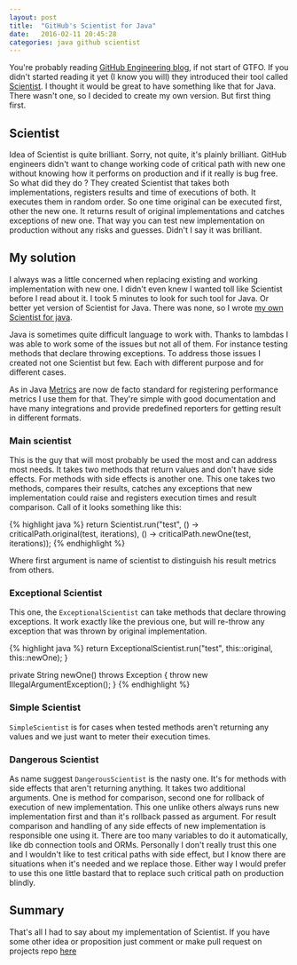 ```yaml
---
layout: post
title:  "GitHub's Scientist for Java"
date:   2016-02-11 20:45:28
categories: java github scientist
---
```


You're probably reading [GitHub Engineering blog][blog], if not start of GTFO. If you didn't started reading it yet (I know you will) they introduced their tool called [Scientist][scie]. I thought it would be great to have something like that for Java. There wasn't one, so I decided to create my own version. But first thing first.

## Scientist

Idea of Scientist is quite brilliant. Sorry, not quite, it's plainly brilliant. GitHub engineers didn't want to change working code of critical path with new one without knowing how it performs on production and if it really is bug free. So what did they do ? They created Scientist that takes both implementations, registers results and time of executions of both. It executes them in random order. So one time original can be executed first, other the new one. It returns result of original implementations and catches exceptions of new one. That way you can test new implementation on production without any risks and guesses. Didn't I say it was brilliant.

## My solution

I always was a little concerned when replacing existing and working implementation with new one. I didn't even knew I wanted toll like Scientist before I read about it. I took 5 minutes to look for such tool for Java. Or better yet version of Scientist for Java. There was none, so I wrote [my own Scientist for java][my].

Java is sometimes quite difficult language to work with. Thanks to lambdas I was able to work some of the issues but not all of them. For instance testing methods that declare throwing exceptions. To address those issues I created not one Scientist but few. Each with different purpose and for different cases.

As in Java [Metrics][metrics] are now de facto standard for registering performance metrics I use them for that. They're simple with good documentation and have many integrations and provide predefined reporters for getting result in different formats.

### Main scientist

This is the guy that will most probably be used the most and can address most needs. It takes two methods that return values and don't have side effects. For methods with side effects is another one. This one takes two methods, compares their results, catches any exceptions that new implementation could raise and registers execution times and result comparison. Call of it looks something like this:

{% highlight java %}
return Scientist.run("test", () -> criticalPath.original(test, iterations), () -> criticalPath.newOne(test, iterations));
{% endhighlight %}

Where first argument is name of scientist to distinguish his result metrics from others.

### Exceptional Scientist

This one, the ```ExceptionalScientist``` can take methods that declare throwing exceptions. It work exactly like the previous one, but will re-throw any exception that was thrown by original implementation.

{% highlight java %}
    return ExceptionalScientist.run("test", this::original, this::newOne);
}

private String newOne() throws Exception {
    throw new IllegalArgumentException();
}
{% endhighlight %}

### Simple Scientist

```SimpleScientist``` is for cases when tested methods aren't returning any values and we just want to meter their execution times.

### Dangerous Scientist

As name suggest ```DangerousScientist``` is the nasty one. It's for methods with side effects that aren't returning anything. It takes two additional arguments. One is method for comparison, second one for rollback of execution of new implementation. This one unlike others always runs new implementation first and than it's rollback passed as argument. For result comparison and handling of any side effects of new implementation is responsible one using it. There are too many variables to do it automatically, like db connection tools and ORMs. Personally I don't really trust this one and I wouldn't like to test critical paths with side effect, but I know there are situations when it's needed and we replace those. Either way I would prefer to use this one little bastard that to replace such critical path on production blindly.

## Summary

That's all I had to say about my implementation of Scientist. If you have some other idea or proposition just comment or make pull request on projects repo [here][my]

[blog]: http://githubengineering.com/
[scie]: http://githubengineering.com/scientist/
[my]: https://github.com/spacanowski/scientist-java
[metrics]: https://dropwizard.github.io/metrics/3.1.0/